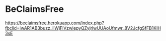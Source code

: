 # BeClaimsFree

https://beclaimsfree.herokuapp.com/index.php?fbclid=IwAR1AB3buzz_ilWjFiVzwlepyQZyjrlwUUAoUfmwr_8V2JcfgSfFB1KIH3sE
